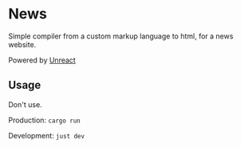 # News

Simple compiler from a custom markup language to html, for a news website.

Powered by [Unreact](https://crates.io/crates/unreact)

## Usage

Don't use.

Production: `cargo run`

Development: `just dev`
